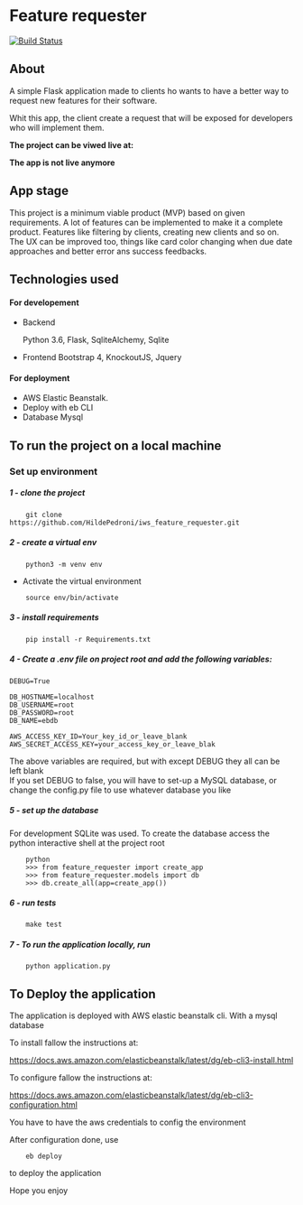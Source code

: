 # Feature requester

[![Build Status](https://travis-ci.org/HildePedroni/iws_feature_requester.svg?branch=master)](https://travis-ci.org/HildePedroni/iws_feature_requester)

## About

A simple Flask application made to clients ho wants to have a better way to 
request new features for their software.

Whit this app, the client create a request that will be exposed for developers who will implement them.

<strong>The project can be viwed live at:</strong>

<strong>The app is not live anymore</strong>



## App stage
This project is a minimum viable product (MVP) based on given requirements.
A lot of features can be implemented to make it a complete product. 
Features like filtering by clients, creating new clients and so on.
The UX can be improved too, things like card color changing when due date approaches 
and better error ans success feedbacks.



## Technologies used
#### For developement
- Backend

    Python 3.6, Flask, SqliteAlchemy, Sqlite

- Frontend 
    Bootstrap 4, KnockoutJS, Jquery

#### For deployment
- AWS Elastic Beanstalk.
- Deploy with eb CLI
- Database Mysql


## To run the project on a local machine
    
### Set up environment

##### 1 - clone the project
````console
    git clone https://github.com/HildePedroni/iws_feature_requester.git
````

##### 2 - create a virtual env
    
````console
    python3 -m venv env
````
- Activate the virtual environment

```console
    source env/bin/activate
```

##### 3 - install requirements
````console
    pip install -r Requirements.txt 
````

##### 4 - Create a .env file on project root and add the following variables:
````dotenv
DEBUG=True

DB_HOSTNAME=localhost
DB_USERNAME=root
DB_PASSWORD=root
DB_NAME=ebdb

AWS_ACCESS_KEY_ID=Your_key_id_or_leave_blank
AWS_SECRET_ACCESS_KEY=your_access_key_or_leave_blak
````    
The above variables are required, but with except DEBUG they all can be left blank        
If you set DEBUG to false, you will have to set-up a MySQL database, or change the config.py file to use whatever database you like

##### 5 - set up the database
For development SQLite was used. 
To create the database access the python interactive shell at the project root
````console
    python
    >>> from feature_requester import create_app
    >>> from feature_requester.models import db
    >>> db.create_all(app=create_app())
````    

##### 6 - run tests

````console
    make test
````

##### 7 - To run the application locally, run
````console
    python application.py
````

## To Deploy the application

The application is deployed with AWS elastic beanstalk cli. 
With a mysql database

To install fallow the instructions at:

https://docs.aws.amazon.com/elasticbeanstalk/latest/dg/eb-cli3-install.html

To configure fallow the instructions at:

https://docs.aws.amazon.com/elasticbeanstalk/latest/dg/eb-cli3-configuration.html

You have to have the aws credentials to config the environment

After configuration done, use 

```console
    eb deploy
```` 
to deploy the application

Hope you enjoy
